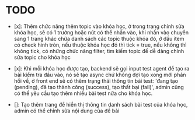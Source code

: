 # TODO

- [x]: Thêm chức năng thêm topic vào khóa học, ở trong trang chỉnh sửa khóa học, sẽ có 1 trường hoặc nút có thể nhấn vào, khi nhấn vào chuyển sang 1 trang khác chứa danh sách các topic thuộc khóa đó, ở đầu item có check hình tròn, nếu thuộc khóa học đó thì tick = true, nếu không thì không tick, có những chức năng filter, tìm kiếm topic để dễ dàng chỉnh sửa topic cho khóa học

- [x]: Khi mỗi khóa học được tạo, backend sẽ gọi input test agent để tạo ra bài kiểm tra đầu vào, nó sẽ tạo async chứ không đợi tạo xong mới phản hồi về, ở front end sẽ có thêm trạng thái thông tin bài test: 'đang tạo (pending), đã tạo thành công (success), tạo thất bại (fail)', admin cũng có thể yêu cầu tạo thêm nhiều bài test nữa cho khóa học.

- []: Tạo thêm trang để hiển thị thông tin danh sách bài test của khóa học, admin có thể chỉnh sửa nội dung của đề bài
